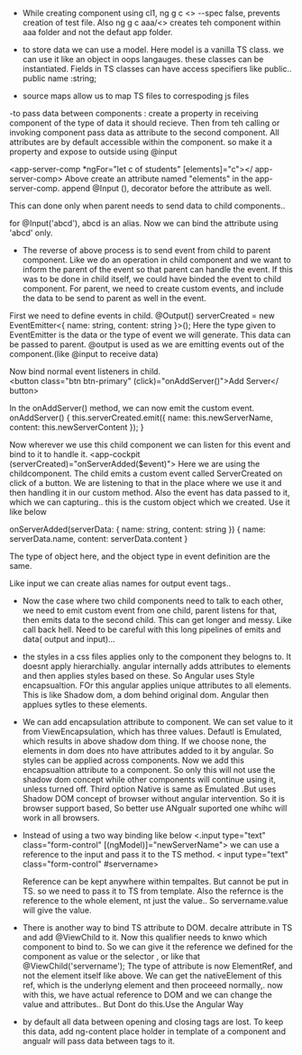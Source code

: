 - While creating component using cl1, ng g c <> --spec false, prevents creation of test file.
Also ng g c aaa/<> creates teh component within aaa folder and not the defaut app folder.

- to store data we can use a model. Here model is a vanilla TS class. we can use it like an object in oops langauges.
these classes can be instantiated. 
Fields in TS classes can have access specifiers like public..  public name :string;

- source maps allow us to map TS files to correspoding js files

-to pass data between components : create a property in receiving component of the type of data it should recieve. Then from teh calling or invoking component pass data as attribute to the second component. All attributes are by default accessible within the component. so make it a property and expose to outside using @input 

<app-server-comp *ngFor="let c of students" [elements]="c"></ app-server-comp>
Above create an attribute named "elements" in the app-server-comp. append @Input (), decorator before the attribute as well.

This can done only when parent needs to send data to child components..

for @Input('abcd'), abcd is an alias. Now we can bind the attribute using 'abcd' only.

- The reverse of above process is to send event from child to parent component. Like we do an operation in child component and we want to inform the parent of the event so that parent can handle the event. If this was to be done in child itself, we could have binded the event to child component. For parent, we need to create custom events, and include the data to be send to parent as well in the event.

First we need to define events in child. 
@Output() serverCreated = new EventEmitter<{ name: string, content: string }>();
Here the type given to EventEmitter is the data or the type of event we will generate. This data can be passed to parent. @output is used as we are emitting events out of the component.(like @input to receive data)

Now bind normal event listeners in child.   
<button class="btn btn-primary" (click)="onAddServer()">Add Server</ button>

In the onAddServer() method, we can now emit the custom event.
onAddServer() {
    this.serverCreated.emit({ name: this.newServerName, content: this.newServerContent });
  }
 
Now wherever we use this child component we can listen for this event and bind to it to handle it.
	  <app-cockpit (serverCreated)="onServerAdded($event)"></app-cockpit>
Here we are using the childcomponent. The child emits a custom event called ServerCreated on click of a button. We are listening to that in the place where we use it and then handling it in our custom method. Also the event has data passed to it, which we can capturing.. this is the custom object which we created. Use it like below

  onServerAdded(serverData: { name: string, content: string }) {
      name: serverData.name,
      content: serverData.content
  }
  
The type of object here, and the object type in event definition are the same.

Like input we can create alias names for output event tags..

- Now the case where two child components need to talk to each other, we need to emit custom event from one child, parent listens for that, then emits data to the second child. This can get longer and messy. Like call back hell.
Need to be careful with this long pipelines of emits and data( output and input)...

- the styles in a css files applies only to the component they belogns to. It doesnt apply hierarchially. angular internally adds attributes to elements and then applies styles based on these. So Angular uses Style encapsualtion. FOr this angular applies unique attributes to all elements. This is like Shadow dom, a dom behind original dom. Angular then applues sytles to these elements.

- We can add encapsulation attribute to component. We can set value to it from ViewEncapsulation, which has three values. Defautl is Emulated, which results in above shadow dom thing. If we choose none, the elements in dom does nto have attributes added to it by angular. So styles can be applied across components. Now we add this encapsualtion attribute to a component. So only this will not use the shadow dom concept while other components will continue using it, unless turned off. Third option Native is same as Emulated .But uses Shadow DOM concept of browser without angular intervention. So it is browser support based, So better use ANgualr suported one whihc will work in all browsers.

- Instead of using a two way binding like below
  <.input type="text" class="form-control" [(ngModel)]="newServerName">
  we can use a reference to the input and pass it to the TS method.
    < input type="text" class="form-control" #servername>
    
  Reference can be kept anywhere within tempaltes. But cannot be put in TS. so we need to pass it to TS from template. Also the refernce is the reference to the whole element, nt just the value.. So servername.value will give the value.
  
- There is another way to bind TS attribute to DOM. decalre attribute in TS and add @ViewChild to it. Now this qualifier needs to knwo which component to bind to. So we can give it the reference we defined for the component as value or the selector , or like that
@ViewChild('servername');
The type of attribute is now ElementRef, and not the element itself like above. We can get the nativeElement of this ref, which is the underlyng element and then proceeed normally,.
now with this, we have actual reference to DOM and we can change the value and attributes.. But Dont do this.Use the Angular Way


- by default all data between opening and closing tags are lost. To keep this data, add ng-content place holder in template of a component and angualr will pass data between tags to it.